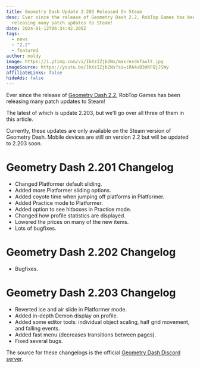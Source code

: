 ```yaml
---
title: Geometry Dash Update 2.203 Released On Steam
desc: Ever since the release of Geometry Dash 2.2, RobTop Games has been
  releasing many patch updates to Steam!
date: 2024-01-12T06:34:42.205Z
tags:
  - news
  - "2.2"
  - featured
author: moldy
image: https://i.ytimg.com/vi/IkXzIZjb2Ns/maxresdefault.jpg
imageSource: https://youtu.be/IkXzIZjb2Ns?si=iRA4vD3dKFQjJSWy
affiliateLinks: false
hideAds: false
---
```

Ever since the release of [Geometry Dash 2.2](/posts/how-to-install-geometry-dash-2-2/), RobTop Games has been releasing many patch updates to Steam!

The latest of which is update 2.203, but we'll go over all three of them in this article.

Currently, these updates are only available on the Steam version of Geometry Dash. Mobile devices are still on version 2.2 but will be updated to 2.203 soon.

# Geometry Dash 2.201 Changelog

- Changed Platformer default sliding.
- Added more Platformer sliding options.
- Added coyote time when jumping off platforms in Platformer.
- Added Practice mode to Platformer.
- Added option to see hitboxes in Practice mode.
- Changed how profile statistics are displayed.
- Lowered the prices on many of the new items.
- Lots of bugfixes.

# Geometry Dash 2.202 Changelog

- Bugfixes.

# Geometry Dash 2.203 Changelog

- Reverted ice and air slide in Platformer mode.
- Added in-depth Demon display on profile.
- Added some editor tools: individual object scaling, half grid movement, and falling events.
- Added fast menu (decreases transitions between pages).
- Fixed several bugs.

The source for these changelogs is the official [Geometry Dash Discord server](/posts/geometry-dash-discord-server-how-to-join-request-levels/).